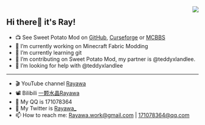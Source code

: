<img align="right" src="https://github-readme-stats.vercel.app/api?username=Rayawa&show_icons=true&theme=calm" /> 

## Hi there👋 it's Ray! 


- :tv: See Sweet Potato Mod on [GitHub](https://github.com/Rayawa/sweet_potato), [Curseforge](https://www.curseforge.com/minecraft/mc-mods/sweet-potato) or [MCBBS](https://www.mcbbs.net/thread-1132119-1-1.html)
- 🔭 I’m currently working on Minecraft Fabric Modding
- 🌱 I’m currently learning git
- 👯 I’m contributing on Sweet Potato Mod, my partner is @teddyxlandlee.
- 🤔 I’m looking for help with @teddyxlandlee

---------------------------------
- :clapper: YouTube channel [Rayawa](https://www.youtube.com/channel/UCzteF7MFZq-w7UM1isUfAhg)
- :film_projector: Bilibili [一颗水晶Rayawa](https://space.bilibili.com/524181098)
- 💬 My QQ is 171078364
- 💬 My Twitter is [Rayawa_](https://twitter.com/Rayawa_)
- 📫 How to reach me: Rayawa.work@gmail.com | 171078364@qq.com 
